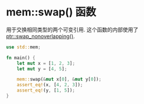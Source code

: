 # mem::swap() 函数

用于交换相同类型的两个可变引用.
这个函数的内部使用了 [ptr::swap_nonoverlapping()](../ptr/swap-nonoverlapping-fn.md).

```rust
use std::mem;

fn main() {
    let mut x = [1, 2, 3];
    let mut y = [4, 5];

    mem::swap(&mut x[0], &mut y[0]);
    assert_eq!(x, [4, 2, 3]);
    assert_eq!(y, [1, 5]);
}
```